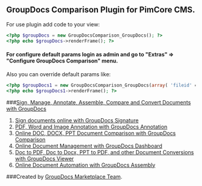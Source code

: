 ## GroupDocs Comparison Plugin for PimCore CMS.

For use plugin add code to your view:
```php
<?php $groupDocs = new GroupDocsComparison_GroupDocs(); ?>
<?php echo $groupDocs->renderFrame(); ?>
```

#### For configure default params login as admin and go to "Extras" => "Configure GroupDocs Comparison"  menu.

Also you can override default params like:
```php
<?php $groupDocs1 = new GroupDocsComparison_GroupDocs(array( 'fileid' => '123', 'frameborder' => '1', 'width' => '680', 'height' => '900' )); ?>
<?php echo $groupDocs1->renderFrame(); ?>
```

###[Sign, Manage, Annotate, Assemble, Compare and Convert Documents with GroupDocs](http://groupdocs.com)
1. [Sign documents online with GroupDocs Signature](http://groupdocs.com/apps/signature)
2. [PDF, Word and Image Annotation with GroupDocs Annotation](http://groupdocs.com/apps/annotation)
3. [Online DOC, DOCX, PPT Document Comparison with GroupDocs Comparison](http://groupdocs.com/apps/comparison)
4. [Online Document Management with GroupDocs Dashboard](http://groupdocs.com/apps/dashboard)
5. [Doc to PDF, Doc to Docx, PPT to PDF, and other Document Conversions with GroupDocs Viewer](http://groupdocs.com/apps/viewer)
6. [Online Document Automation with GroupDocs Assembly](http://groupdocs.com/apps/assembly)

###Created by [GroupDocs Marketplace Team]( http://groupdocs.com/marketplace/ ).